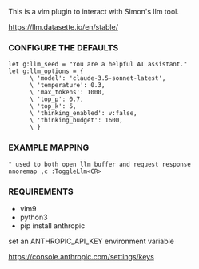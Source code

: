 This is a vim plugin to interact with Simon's llm tool.

https://llm.datasette.io/en/stable/

### CONFIGURE THE DEFAULTS

    let g:llm_seed = "You are a helpful AI assistant."
    let g:llm_options = {
          \ 'model': 'claude-3.5-sonnet-latest',
          \ 'temperature': 0.3,
          \ 'max_tokens': 1000,
          \ 'top_p': 0.7,
          \ 'top_k': 5,
          \ 'thinking_enabled': v:false,
          \ 'thinking_budget': 1600,
          \ }

### EXAMPLE MAPPING

    " used to both open llm buffer and request response
    nnoremap ,c :ToggleLlm<CR>

### REQUIREMENTS

- vim9
- python3
- pip install anthropic

set an ANTHROPIC_API_KEY environment variable

https://console.anthropic.com/settings/keys


